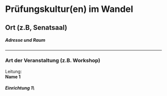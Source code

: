 # Prüfungskultur(en) im Wandel  
## Ort (z.B, Senatsaal)  
##### Adresse und Raum 
--- 
### Art der Veranstaltung (z.B. Workshop) 
Leitung: \
**Name 1**  
##### Einrichtung 1\ 
